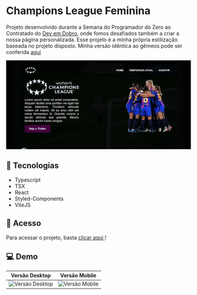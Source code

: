 # Champions League Feminina

Projeto desenvolvido durante a Semana do Programador do Zero ao Contratado do <a href="https://github.com/devemdobro">Dev em Dobro</a>, onde fomos desafiados também a criar a nossa página personalizada. Esse projeto é a minha própria estilização baseada no projeto disposto. Minha versão idêntica ao gêmeos pode ser conferida <a href="https://github.com/ssschneider/projeto-mario">aqui</a>

![Print do site](public/banner.png)

## 🔧 Tecnologias
- Typescript
- TSX
- React
- Styled-Components
- ViteJS

## 🔗 Acesso

Para acessar o projeto, basta <a href="!">clicar aqui </a>!

## 💻 Demo

| Versão Desktop  | Versão Mobile |
| -------------- |-------------- |
| ![Versão Desktop](public/desktop.gif) | ![Versão Mobile](public/mobile.gif) |